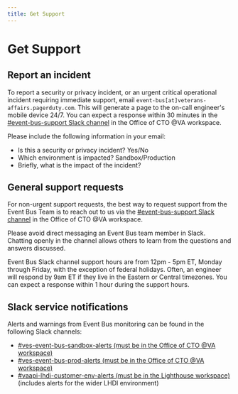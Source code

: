 ```yaml
---
title: Get Support
---
```


# Get Support

## Report an incident

To report a security or privacy incident, or an urgent critical operational incident requiring immediate support, email `event-bus[at]veterans-affairs.pagerduty.com`. This will generate a page to the on-call engineer's mobile device 24/7. You can expect a response within 30 minutes in the [#event-bus-support Slack channel][slack-#event-bus-support] in the Office of CTO @VA workspace.

Please include the following information in your email:

* Is this a security or privacy incident? Yes/No
* Which environment is impacted? Sandbox/Production
* Briefly, what is the impact of the incident?
  
## General support requests

For non-urgent support requests, the best way to request support from the Event Bus Team is to reach out to us via the [#event-bus-support Slack channel][slack-#event-bus-support] in the Office of CTO @VA workspace.

Please avoid direct messaging an Event Bus team member in Slack. Chatting openly in the channel allows others to learn from the questions and answers discussed.

Event Bus Slack channel support hours are from 12pm - 5pm ET, Monday through Friday, with the exception of federal holidays. Often, an engineer will respond by 9am ET if they live in the Eastern or Central timezones. You can expect a response within 1 hour during the support hours.


## Slack service notifications

Alerts and warnings from Event Bus monitoring can be found in the following Slack channels:


* [#ves-event-bus-sandbox-alerts (must be in the Office of CTO @VA workspace)][slack-#ves-event-bus-sandbox-alerts]
* [#ves-event-bus-prod-alerts (must be in the Office of CTO @VA workspace)][slack-#ves-event-bus-prod-alerts]
* [#vaapi-lhdi-customer-env-alerts (must be in the Lighthouse workspace)][slack-#vaapi-lhdi-customer-env-alerts] (includes alerts for the wider LHDI environment)

<!-- links -->
[slack-#event-bus-support]: https://dsva.slack.com/archives/C074VK55M9P
[slack-#ves-event-bus-sandbox-alerts]: https://dsva.slack.com/archives/C07177SEPH9
[slack-#ves-event-bus-prod-alerts]: https://dsva.slack.com/archives/C06N7QKMQN4
[slack-#vaapi-lhdi-customer-env-alerts]: https://lighthouseva.slack.com/archives/C05RZUP7H6D
